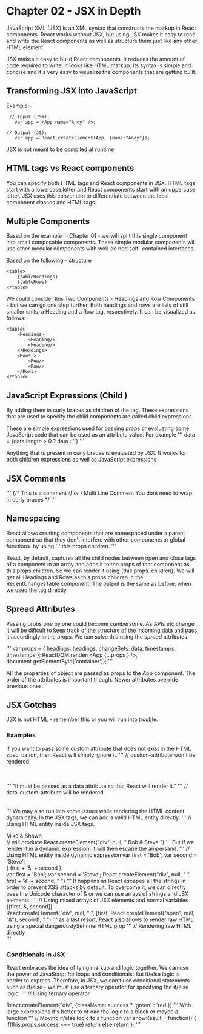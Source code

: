# Chapter 02 - JSX in Depth

JavaScript XML (JSX) is an XML syntax that constructs the markup in React components. React works without JSX, but using JSX makes it easy to read and write the React components as well as structure them just like any other HTML element.

JSX makes it easy to build React components. It reduces the amount of code required to write. It looks like HTML markup. Its syntax is simple and concise and it's very easy to visualize the components that are getting built.

## Transforming JSX into JavaScript
Example:-
```
 // Input (JSX):
   var app = <App name="Andy" />;

// Output (JS):
   var app = React.createElement(App, {name:"Andy"});
```
JSX is not meant to be compiled at runtime.

## HTML tags vs React components
You can specify both HTML tags and React components in JSX.
HTML tags start with a lowercase letter and React components start with an uppercase letter.
JSX uses this convention to differentiate between the local component classes and HTML tags.

## Multiple Components
Based on the example in Chapter 01 - we will split this single component into small composable components.  These simple modular components will use other modular components with well-de ned self- contained interfaces.

Based on the following - structure
```
<table>
    {tableHeadings}
    {tableRows}
</table>
```
We could consider this Two Components - Headings and Row Components - but we can go one step further. Both headings and rows are lists of still smaller units, a Heading and a Row tag, respectively. It can be visualized as follows:
```
<table>
    <Headings>
        <Heading/>
        <Heading/>
    </Headings>
    <Rows >
        <Row/>
        <Row/>
    </Rows>
</table>
```
## JavaScript Expressions (Child )
By adding them in curly braces as children of the <tr> tag. These expressions that are used to specify the child components are called child expressions.

These are simple expressions used for passing props or evaluating some JavaScript code that can be used as an attribute value. For example 
'''
data = {data.length > 0 ? data : ''}
'''

Anything that is present in curly braces is evaluated by JSX. It works for both children expressions as well as JavaScript expressions

## JSX Comments
'''
{/* This is a comment */}
or
/* Multi
Line
Comment 
You dont need to wrap in curly braces
*/
'''

## Namespacing
React allows creating components that are namespaced under a parent component so that they don't interfere with other components or global functions.
by using 
'''
this.props.children.
'''

React, by default, captures all the child nodes between open and close tags of a component in an array and adds it to the props of that component as this.props.children. So we can render it using {this.props. children}. We will get all Headings and Rows as this.props.children in the RecentChangesTable component. The output is the same as before, when we used the <table> tag directly

## Spread Attributes
Passing probs one by one could become cumbersome. As APIs etc change it will be dificult to keep track of the structure of the incoming data and pass it accordingly in the props. We can solve this using the *spread* attributes.

'''
   var props = { headings: headings, changeSets: data, timestamps:
   timestamps };
   ReactDOM.render(<App {...props } />,
                        document.getElementById('container'));
'''

All the properties of object are passed as props to the App component.
The order of the attributes is important though. Newer attributes override previous ones.

## JSX Gotchas
JSX is not HTML - remember this or you will run into trouble.
### Examples
If you want to pass some custom attribute that does not exist in the HTML speci cation, then React will simply ignore it.
'''
   // custom-attribute won't be rendered
   <table custom-attribute = 'super_awesome_table'>
   </table>
'''
"It must be passed as a data attribute so that React will render it."
 '''
   // data-custom-attribute will be rendered
   <table data-custom-attribute = 'super_awesome_table'>
   </table>
'''
We may also run into some issues while rendering the HTML content dynamically. In the JSX tags, we can add a valid HTML entity directly.
'''
  // Using HTML entity inside JSX tags.
   <div> Mike &amp; Shawn </div>
   // will produce
    React.createElement("div", null, " Bob & Steve ")
'''
But if we render it in a dynamic expression, it will then escape the ampersand.
'''
   // Using HTML entity inside dynamic expression
   var first = 'Bob';
   var second = 'Steve';
   <div> { first + '&amp;' + second } </div>
   var first = 'Bob';
   var second = 'Steve';
   React.createElement("div", null, " ", first + '&amp;' + second, " ")
'''
It happens as React escapes all the strings in order to prevent XSS attacks by default. To overcome it, we can directly pass the Unicode character of &amp; or we can use arrays of strings and JSX elements.
'''
   // Using mixed arrays of JSX elements and normal variables
   <div> {[first, <span>&amp;</span>, second]} </div>
   React.createElement("div", null, " ", [first,
                                      React.createElement("span", null,
 "&"), second], " ")
 '''
 as a last resort, React also allows to render raw HTML using a special dangerouslySetInnerHTML prop
 '''
    // Rendering raw HTML directly
   <div dangerouslySetInnerHTML={{__html: 'Mike &amp; Shawn'}} />
'''

### Conditionals in JSX
React embraces the idea of tying markup and logic together. We can use the power of JavaScript for loops and conditionals. But if/else logic is harder to express. Therefore, in JSX, we can't use conditional statements such as if/else - we must use a ternary operator for specifying the if/else logic.
'''
    // Using ternary operator
   <div className={ success ? 'green' : 'red' }/>
   React.createElement("div", {className:  success ? 'green' : 'red'})
'''
With large expressions it's better to of oad the logic to a block or maybe a function
'''
    // Moving if/else logic to a function
   var showResult = function() {
     if(this.props.success === true)
       return <SuccessComponent />
     else
       return <ErrorComponent />
 };
 '''
